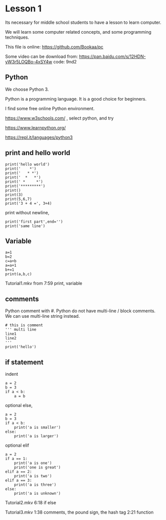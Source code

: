 # Lesson 1

Its necessary for middle school students to have a lesson to learn computer.

We will learn some computer related concepts, and some programming techniques.

This file is online: https://github.com/Bookaa/pc

Some video can be download from: https://pan.baidu.com/s/12HDN-yW3r5LOQBo-4xSY4w code: 9nd2

## Python

We choose Python 3. 

Python is a programming language. It is a good choice for beginners.

I find some free online Python environment.

https://www.w3schools.com/ ,  select python, and try

https://www.learnpython.org/

https://repl.it/languages/python3

## print and hello world


```
print('hello world')
print('    *')
print('   * *')
print('  *   *')
print(' *     *')
print('*********')
print()
print(3)
print(5,6,7)
print('3 + 4 =', 3+4)
```

print without newline,


```
print('first part',end='')
print('same line')
```

## Variable


```
a=1
b=2
c=a+b
a=a+1
b+=1
print(a,b,c)
```

Tutorial1.mkv from 7:59 print, variable

## comments

Python comment with #. Python do not have multi-line / block comments. We can use multi-line string instead.


```
# this is comment
''' multi line
line1
line2
'''
print('hello')
```

## if statement

indent

```
a = 2
b = 3
if a < b:
    a = b
```

optional else,


```
a = 2
b = 3
if a < b:
    print('a is smaller')
else:
    print('a is larger')
```

optional elif


```
a = 2
if a == 1:
    print('a is one')
    print('one is great')
elif a == 2:
    print('a is two')
elif a == 3:
    print('a is three')
else:
    print('a is unknown')
```

Tutorial2.mkv 6:18 if else

Tutorial3.mkv 1:38 comments, the pound sign, the hash tag 2:21 function
